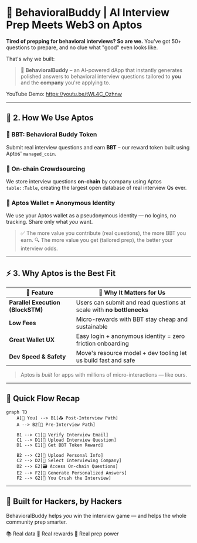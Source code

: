 # 🤖 BehavioralBuddy | AI Interview Prep Meets Web3 on Aptos

**Tired of prepping for behavioral interviews? So are we.**
You've got 50+ questions to prepare, and no clue what "good" even looks like.

That's why we built:

> 🎤 **BehavioralBuddy** – an AI-powered dApp that instantly generates polished answers to behavioral interview questions tailored to **you** and the **company** you're applying to.

YouTube Demo: https://youtu.be/tWL4C_Ozhnw


---

## 🚀 2. How We Use Aptos

### 🎁 BBT: Behavioral Buddy Token

Submit real interview questions and earn **BBT** – our reward token built using Aptos' `managed_coin`.

### 🔐 On-chain Crowdsourcing

We store interview questions **on-chain** by company using Aptos `table::Table`, creating the largest open database of real interview Qs ever.

### 👤 Aptos Wallet = Anonymous Identity

We use your Aptos wallet as a pseudonymous identity — no logins, no tracking. Share only what *you* want.

> ✅ The more value you contribute (real questions), the more BBT you earn.
> 🔍 The more value you get (tailored prep), the better your interview odds.

---

## ⚡ 3. Why Aptos is the Best Fit

| 🧱 Feature                        | 🚀 Why It Matters for Us                                             |
| --------------------------------- | -------------------------------------------------------------------- |
| **Parallel Execution (BlockSTM)** | Users can submit and read questions at scale with **no bottlenecks** |
| **Low Fees**                      | Micro-rewards with BBT stay cheap and sustainable                    |
| **Great Wallet UX**               | Easy login + anonymous identity = zero friction onboarding           |
| **Dev Speed & Safety**            | Move's resource model + dev tooling let us build fast and safe       |

> Aptos is *built* for apps with millions of micro-interactions — like ours.

---

## 🧠 Quick Flow Recap

```mermaid
graph TD
    A[👤 You] --> B1[📤 Post-Interview Path]
    A --> B2[🎯 Pre-Interview Path]
    
    B1 --> C1[📧 Verify Interview Email]
    C1 --> D1[📝 Upload Interview Question]
    D1 --> E1[🎁 Get BBT Token Reward]
    
    B2 --> C2[📄 Upload Personal Info]
    C2 --> D2[🏢 Select Interviewing Company]
    D2 --> E2[🗃️ Access On-chain Questions]
    E2 --> F2[🧠 Generate Personalized Answers]
    F2 --> G2[💪 You Crush the Interview]
```

---

## 🙌 Built for Hackers, by Hackers

BehavioralBuddy helps *you* win the interview game — and helps the whole community prep smarter.

📚 Real data
🎁 Real rewards
🧠 Real prep power
